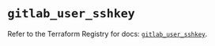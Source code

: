 # `gitlab_user_sshkey`

Refer to the Terraform Registry for docs: [`gitlab_user_sshkey`](https://registry.terraform.io/providers/gitlabhq/gitlab/17.0.0/docs/resources/user_sshkey).
